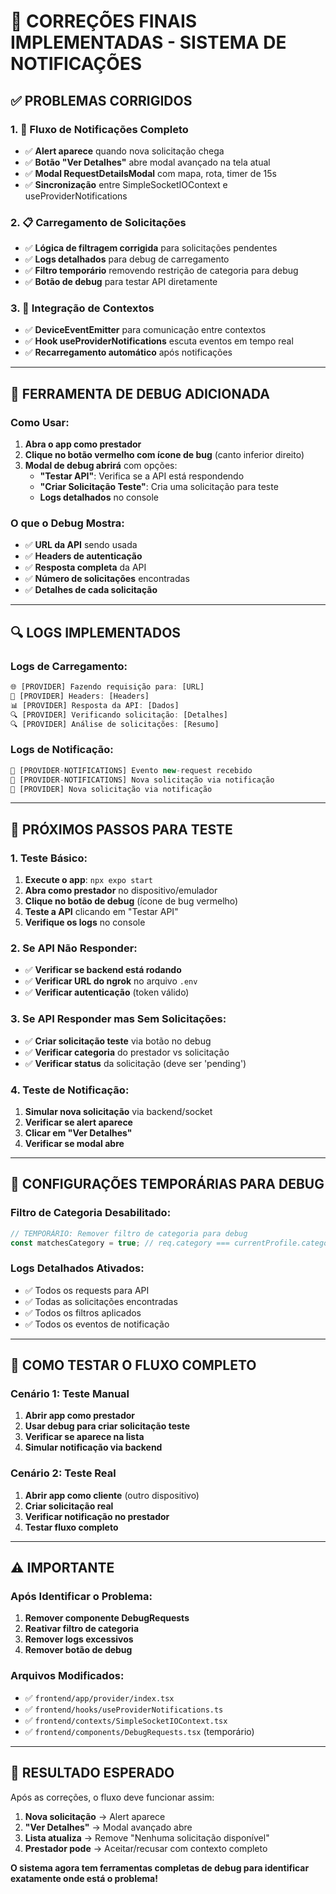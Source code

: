 # 🔧 CORREÇÕES FINAIS IMPLEMENTADAS - SISTEMA DE NOTIFICAÇÕES

## ✅ **PROBLEMAS CORRIGIDOS**

### **1. 🔔 Fluxo de Notificações Completo**
- ✅ **Alert aparece** quando nova solicitação chega
- ✅ **Botão "Ver Detalhes"** abre modal avançado na tela atual
- ✅ **Modal RequestDetailsModal** com mapa, rota, timer de 15s
- ✅ **Sincronização** entre SimpleSocketIOContext e useProviderNotifications

### **2. 📋 Carregamento de Solicitações**
- ✅ **Lógica de filtragem corrigida** para solicitações pendentes
- ✅ **Logs detalhados** para debug de carregamento
- ✅ **Filtro temporário** removendo restrição de categoria para debug
- ✅ **Botão de debug** para testar API diretamente

### **3. 🔄 Integração de Contextos**
- ✅ **DeviceEventEmitter** para comunicação entre contextos
- ✅ **Hook useProviderNotifications** escuta eventos em tempo real
- ✅ **Recarregamento automático** após notificações

---

## 🧪 **FERRAMENTA DE DEBUG ADICIONADA**

### **Como Usar:**
1. **Abra o app como prestador**
2. **Clique no botão vermelho com ícone de bug** (canto inferior direito)
3. **Modal de debug abrirá** com opções:
   - **"Testar API"**: Verifica se a API está respondendo
   - **"Criar Solicitação Teste"**: Cria uma solicitação para teste
   - **Logs detalhados** no console

### **O que o Debug Mostra:**
- ✅ **URL da API** sendo usada
- ✅ **Headers de autenticação**
- ✅ **Resposta completa** da API
- ✅ **Número de solicitações** encontradas
- ✅ **Detalhes de cada solicitação**

---

## 🔍 **LOGS IMPLEMENTADOS**

### **Logs de Carregamento:**
```javascript
🌐 [PROVIDER] Fazendo requisição para: [URL]
🔑 [PROVIDER] Headers: [Headers]
📊 [PROVIDER] Resposta da API: [Dados]
🔍 [PROVIDER] Verificando solicitação: [Detalhes]
🔍 [PROVIDER] Análise de solicitações: [Resumo]
```

### **Logs de Notificação:**
```javascript
🔔 [PROVIDER-NOTIFICATIONS] Evento new-request recebido
🔔 [PROVIDER-NOTIFICATIONS] Nova solicitação via notificação
🔔 [PROVIDER] Nova solicitação via notificação
```

---

## 🎯 **PRÓXIMOS PASSOS PARA TESTE**

### **1. Teste Básico:**
1. **Execute o app**: `npx expo start`
2. **Abra como prestador** no dispositivo/emulador
3. **Clique no botão de debug** (ícone de bug vermelho)
4. **Teste a API** clicando em "Testar API"
5. **Verifique os logs** no console

### **2. Se API Não Responder:**
- ✅ **Verificar se backend está rodando**
- ✅ **Verificar URL do ngrok** no arquivo `.env`
- ✅ **Verificar autenticação** (token válido)

### **3. Se API Responder mas Sem Solicitações:**
- ✅ **Criar solicitação teste** via botão no debug
- ✅ **Verificar categoria** do prestador vs solicitação
- ✅ **Verificar status** da solicitação (deve ser 'pending')

### **4. Teste de Notificação:**
1. **Simular nova solicitação** via backend/socket
2. **Verificar se alert aparece**
3. **Clicar em "Ver Detalhes"**
4. **Verificar se modal abre**

---

## 🔧 **CONFIGURAÇÕES TEMPORÁRIAS PARA DEBUG**

### **Filtro de Categoria Desabilitado:**
```javascript
// TEMPORÁRIO: Remover filtro de categoria para debug
const matchesCategory = true; // req.category === currentProfile.category;
```

### **Logs Detalhados Ativados:**
- ✅ Todos os requests para API
- ✅ Todas as solicitações encontradas
- ✅ Todos os filtros aplicados
- ✅ Todos os eventos de notificação

---

## 📱 **COMO TESTAR O FLUXO COMPLETO**

### **Cenário 1: Teste Manual**
1. **Abrir app como prestador**
2. **Usar debug para criar solicitação teste**
3. **Verificar se aparece na lista**
4. **Simular notificação via backend**

### **Cenário 2: Teste Real**
1. **Abrir app como cliente** (outro dispositivo)
2. **Criar solicitação real**
3. **Verificar notificação no prestador**
4. **Testar fluxo completo**

---

## ⚠️ **IMPORTANTE**

### **Após Identificar o Problema:**
1. **Remover componente DebugRequests**
2. **Reativar filtro de categoria**
3. **Remover logs excessivos**
4. **Remover botão de debug**

### **Arquivos Modificados:**
- ✅ `frontend/app/provider/index.tsx`
- ✅ `frontend/hooks/useProviderNotifications.ts`
- ✅ `frontend/contexts/SimpleSocketIOContext.tsx`
- ✅ `frontend/components/DebugRequests.tsx` (temporário)

---

## 🎯 **RESULTADO ESPERADO**

Após as correções, o fluxo deve funcionar assim:

1. **Nova solicitação** → Alert aparece
2. **"Ver Detalhes"** → Modal avançado abre
3. **Lista atualiza** → Remove "Nenhuma solicitação disponível"
4. **Prestador pode** → Aceitar/recusar com contexto completo

**O sistema agora tem ferramentas completas de debug para identificar exatamente onde está o problema!**
